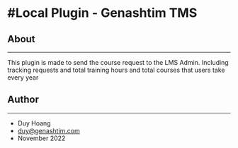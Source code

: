 #Local Plugin - Genashtim TMS
======================

## About
-----------

This plugin is made to send the course request to the LMS Admin. Including tracking requests and total training hours and total courses that users take every year

## Author
-------------
- Duy Hoang
- duy@genashtim.com
- November 2022

